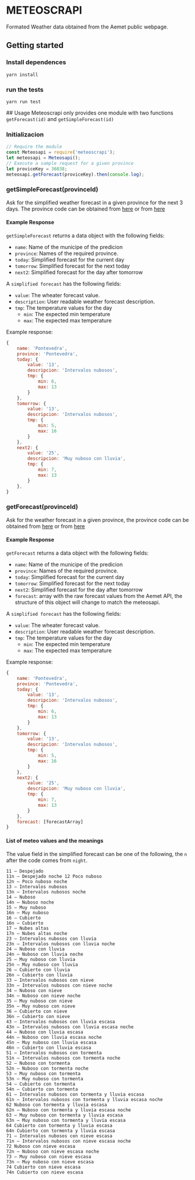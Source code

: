 # METEOSCRAPI

Formated Weather data obtained from the Aemet public webpage.


## Getting started


### Install dependences

    yarn install


### run the tests

    yarn run test


## Usage
Meteoscrapi only provides one module with two functions `getForecast(id)` and `getSimpleForecast(id)`

### Initializacion

```javascript
// Require the module
const Meteosapi = require('meteoscrapi');
let meteosapi = Meteosapi(); 
// Execute a sample request for a given province
let proviceKey = 36038;
meteosapi.getForecast(proviceKey).then(console.log);
```

### getSimpleForecast(provinceId)
Ask for the simplified weather forecast in a given province for the next 3 days. The province code can be obtained from [here](http://www.ine.es/jaxi/menu.do?type=pcaxis&path=/t20/e245/codmun&file=inebase)
or from [here](https://iagolast.github.io/pselect/)

#### Example Response

`getSimpleForecast` returns a data object with the following fields:

- `name`: Name of the municipe of the predicion
- `province`: Names of the required province.
- `today`: Simplified forecast for the current day
- `tomorrow`: Simplified forecast for the next today
- `next2`: Simplified forecast for the day after tomorrow


A `simplified forecast` has the following fields:

- `value`: The wheater forecast value.
- `description`: User readable weather forecast description.
- `tmp`: The temperature values for the day
    - `min`: The expected min temperature 
    - `max`: The expected max temperature 

Example response:

```javascript
{
    name: 'Pontevedra',
    province: 'Pontevedra',
    today: {
        value: '13',
        descripcion: 'Intervalos nubosos',
        tmp: {
            min: 6,
            max: 13
        }
    },
    tomorrow: {
        value: '13',
        descripcion: 'Intervalos nubosos',
        tmp: {
            min: 5,
            max: 16
        }
    },
    next2: {
        value: '25',
        descripcion: 'Muy nuboso con lluvia',
        tmp: {
            min: 7,
            max: 13
        }
    },
}
````

### getForecast(provinceId)
Ask for the weather forecast in a given province, the province code can be obtained from [here](http://www.ine.es/jaxi/menu.do?type=pcaxis&path=/t20/e245/codmun&file=inebase)
or from [here](https://iagolast.github.io/pselect/)

#### Example Response

`getForecast` returns a data object with the following fields:

- `name`: Name of the municipe of the predicion
- `province`: Names of the required province.
- `today`: Simplified forecast for the current day
- `tomorrow`: Simplified forecast for the next today
- `next2`: Simplified forecast for the day after tomorrow
- `forecast`: array with the raw forecast values from the Aemet API, the structure of this object will change to match the meteosapi.


A `simplified forecast` has the following fields:

- `value`: The wheater forecast value.
- `description`: User readable weather forecast description.
- `tmp`: The temperature values for the day
    - `min`: The expected min temperature 
    - `max`: The expected max temperature 
    

Example response:

```javascript
{
    name: 'Pontevedra',
    province: 'Pontevedra',
    today: {
        value: '13',
        descripcion: 'Intervalos nubosos',
        tmp: {
            min: 6,
            max: 13
        }
    },
    tomorrow: {
        value: '13',
        descripcion: 'Intervalos nubosos',
        tmp: {
            min: 5,
            max: 16
        }
    },
    next2: {
        value: '25',
        descripcion: 'Muy nuboso con lluvia',
        tmp: {
            min: 7,
            max: 13
        }
    },
    forecast: [forecastArray]
}
````

#### List of meteo values and the meanings
The value field in the simplified forecast can be one of the following, the `n` after the code comes from `night`.


    11 – Despejado
    11n – Despejado noche 12 Poco nuboso
    12n – Poco nuboso noche
    13 – Intervalos nubosos
    13n – Intervalos nubosos noche
    14 – Nuboso
    14n – Nuboso noche
    15 – Muy nuboso
    16n – Muy nuboso
    16 – Cubierto
    16n – Cubierto
    17 – Nubes altas
    17n – Nubes altas noche
    23 – Intervalos nubosos con lluvia
    23n – Intervalos nubosos con lluvia noche
    24 – Nuboso con lluvia
    24n – Nuboso con lluvia noche
    25 – Muy nuboso con lluvia
    25n – Muy nuboso con lluvia
    26 – Cubierto con lluvia
    26n – Cubierto con lluvia
    33 – Intervalos nubosos con nieve
    33n – Intervalos nubosos con nieve noche
    34 – Nuboso con nieve
    34n – Nuboso con nieve noche
    35 – Muy nuboso con nieve
    35n – Muy nuboso con nieve
    36 – Cubierto con nieve
    36n – Cubierto con nieve
    43 – Intervalos nubosos con lluvia escasa
    43n – Intervalos nubosos con lluvia escasa noche
    44 – Nuboso con lluvia escasa
    44n – Nuboso con lluvia escasa noche
    45n – Muy nuboso con lluvia escasa
    46n – Cubierto con lluvia escasa
    51 – Intervalos nubosos con tormenta
    51n – Intervalos nubosos con tormenta noche
    52 – Nuboso con tormenta
    52n – Nuboso con tormenta noche
    53 – Muy nuboso con tormenta
    53n – Muy nuboso con tormenta
    54 – Cubierto con tormenta
    54n – Cubierto con tormenta
    61 – Intervalos nubosos con tormenta y lluvia escasa
    61n – Intervalos nubosos con tormenta y lluvia escasa noche 
    62 Nuboso con tormenta y lluvia escasa
    62n – Nuboso con tormenta y lluvia escasa noche
    63 – Muy nuboso con tormenta y lluvia escasa
    63n – Muy nuboso con tormenta y lluvia escasa 
    64 Cubierto con tormenta y lluvia escasa 
    64n Cubierto con tormenta y lluvia escasa
    71 – Intervalos nubosos con nieve escasa
    71n – Intervalos nubosos con nieve escasa noche 
    72 Nuboso con nieve escasa
    72n – Nuboso con nieve escasa noche
    73 – Muy nuboso con nieve escasa
    73n – Muy nuboso con nieve escasa 
    74 Cubierto con nieve escasa
    74n Cubierto con nieve escasa
